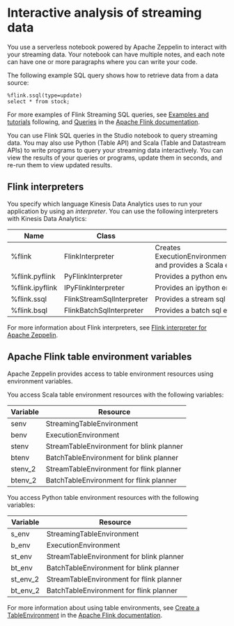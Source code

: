 # Interactive analysis of streaming data<a name="how-zeppelin-interactive"></a>

You use a serverless notebook powered by Apache Zeppelin to interact with your streaming data\. Your notebook can have multiple notes, and each note can have one or more paragraphs where you can write your code\.

The following example SQL query shows how to retrieve data from a data source:

```
%flink.ssql(type=update)
select * from stock;
```

For more examples of Flink Streaming SQL queries, see [Examples and tutorials](how-zeppelin-examples.md) following, and [Queries](https://ci.apache.org/projects/flink/flink-docs-release-1.11/dev/table/sql/queries.html) in the [Apache Flink documentation](https://ci.apache.org/projects/flink/flink-docs-release-1.11/)\.

You can use Flink SQL queries in the Studio notebook to query streaming data\. You may also use Python \(Table API\) and Scala \(Table and Datastream APIs\) to write programs to query your streaming data interactively\. You can view the results of your queries or programs, update them in seconds, and re\-run them to view updated results\.

## Flink interpreters<a name="how-zeppelin-interactive-interpreters"></a>

You specify which language Kinesis Data Analytics uses to run your application by using an *interpreter*\. You can use the following interpreters with Kinesis Data Analytics:


| Name | Class | Description | 
| --- |--- |--- |
| %flink | FlinkInterpreter | Creates ExecutionEnvironment/StreamExecutionEnvironment/BatchTableEnvironment/StreamTableEnvironment and provides a Scala environment | 
| %flink\.pyflink | PyFlinkInterpreter | Provides a python environment | 
| %flink\.ipyflink | IPyFlinkInterpreter | Provides an ipython environment | 
| %flink\.ssql | FlinkStreamSqlInterpreter | Provides a stream sql environment | 
| %flink\.bsql | FlinkBatchSqlInterpreter | Provides a batch sql environment | 

For more information about Flink interpreters, see [ Flink interpreter for Apache Zeppelin](https://zeppelin.apache.org/docs/0.9.0/interpreter/flink.html)\.

## Apache Flink table environment variables<a name="how-zeppelin-interactive-env-vars"></a>

Apache Zeppelin provides access to table environment resources using environment variables\. 

You access Scala table environment resources with the following variables:


| Variable | Resource | 
| --- |--- |
| senv | StreamingTableEnvironment | 
| benv | ExecutionEnvironment | 
| stenv | StreamTableEnvironment for blink planner | 
| btenv | BatchTableEnvironment for blink planner | 
| stenv\_2 | StreamTableEnvironment for flink planner | 
| btenv\_2 | BatchTableEnvironment for flink planner | 

You access Python table environment resources with the following variables:


| Variable | Resource | 
| --- |--- |
| s\_env | StreamingTableEnvironment | 
| b\_env | ExecutionEnvironment | 
| st\_env | StreamTableEnvironment for blink planner | 
| bt\_env | BatchTableEnvironment for blink planner | 
| st\_env\_2 | StreamTableEnvironment for flink planner | 
| bt\_env\_2 | BatchTableEnvironment for flink planner | 

For more information about using table environments, see [ Create a TableEnvironment](https://ci.apache.org/projects/flink/flink-docs-release-1.11/dev/table/common.html#create-a-tableenvironment) in the [ Apache Flink documentation](https://ci.apache.org/projects/flink/flink-docs-release-1.11/)\. 